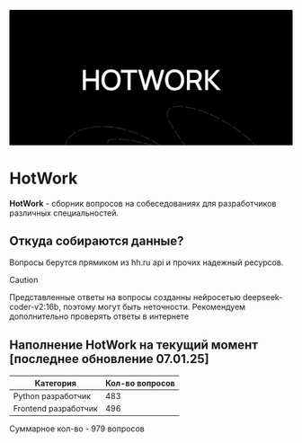 ![banner](https://github.com/Qwez-source/HotWork/blob/main/banner.jpg?raw=true)
# HotWork

**HotWork** - сборник вопросов на собеседованиях для разработчиков различных специальностей.

## Откуда собираются данные?
Вопросы берутся прямиком из hh.ru api и прочих надежный ресурсов.

> [!CAUTION]
> Представленные ответы на вопросы созданны нейросетью deepseek-coder-v2:16b, поэтому могут быть неточности. Рекомендуем дополнительно проверять ответы в интернете

## Наполнение HotWork на текущий момент [последнее обновление 07.01.25]

| Категория     | Кол-во вопросов |
| ------------- | ------------- |
| Python разработчик  | 483   |
| Frontend разработчик  |  496 |

Суммарное кол-во - 979 вопросов
